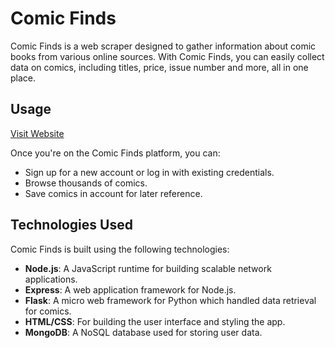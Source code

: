 # Comic Finds

Comic Finds is a web scraper designed to gather information about comic books from various online sources. With Comic Finds, you can easily collect data on comics, including titles, price, issue number and more, all in one place.

## Usage

[Visit Website](http://3.21.165.54/Home.html)

Once you're on the Comic Finds platform, you can:

- Sign up for a new account or log in with existing credentials.
- Browse thousands of comics.
- Save comics in account for later reference.

## Technologies Used

Comic Finds is built using the following technologies:

- **Node.js**: A JavaScript runtime for building scalable network applications.
- **Express**: A web application framework for Node.js.
- **Flask**: A micro web framework for Python which handled data retrieval for comics.
- **HTML/CSS**: For building the user interface and styling the app.
- **MongoDB**: A NoSQL database used for storing user data.
